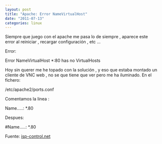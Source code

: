 ```yaml
---
layout: post
title: "Apache: Error NameVirtualHost"
date: "2011-07-13"
categories: linux
---
```


Siempre que juego con el apache me pasa lo de siempre , aparece este error al reiniciar , recargar configuración , etc ...

Error:

Error NameVirtualHost \*:80 has no VirtualHosts

Hoy sin querer me he topado con la solución , y eso que estaba montado un cliente de VNC web , no se que tiene que ver pero me ha iluminado. En el fichero:

/etc/apache2/ports.conf

Comentamos la linea :

Name.....: \*.80

Despues:

#Name.....: \*.80

Fuente: [isp-control.net](https://isp-control.net/forum/thread-7381.html "Error NameVirtualHost")
